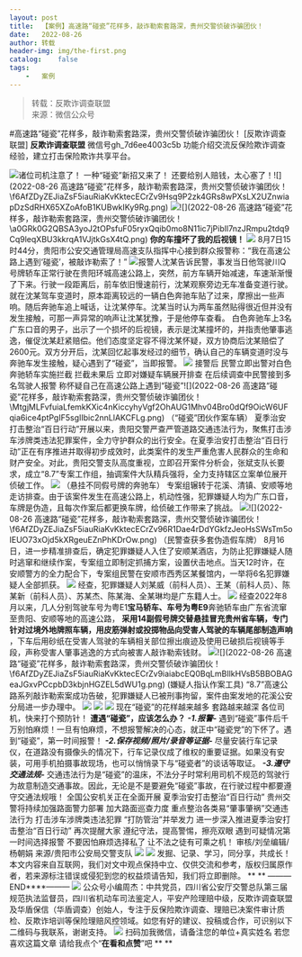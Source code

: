 ```yaml
---
layout:	post
title:	【案例】高速路“碰瓷”花样多，敲诈勒索套路深，贵州交警侦破诈骗团伙！
date:	2022-08-26
author:	转载
header-img:	img/the-first.png
catalog:	false
tags:
	-	案例
---
```


<blockquote><p>转载：反欺诈调查联盟<br>
来源：微信公众号</p></blockquote>

#高速路“碰瓷”花样多，敲诈勒索套路深，贵州交警侦破诈骗团伙！
[反欺诈调查联盟]
**反欺诈调查联盟**
微信号gh_7d6ee4003c5b
功能介绍交流反保险欺诈调查经验，建立打击保险欺诈共享平台。

![]({{site.baseurl}}/postimg/L6usUGPiatBTGfJaYpzfJkAZXurTeozQdSdONCkANvoAnFYT1Wvj4n9feibvaaLR4SPflDTXEuqj2cWZTPGg1Oiag.gif)​
诸位司机注意了！
一种“碰瓷”新招又来了！
还要给别人赔钱，太心塞了！![](2022-08-26
高速路“碰瓷”花样多，敲诈勒索套路深，贵州交警侦破诈骗团伙！\\f6AfZDyZEJiaZsF5iauRiaKvKktecECrZv9Hsq9P2zk4GRs8wPXsLX2UZnwiapDzSdRHX65XZoAfoB1KUBwkIKy9Rg.png)
![]({{site.baseurl}}/postimg/fgnkxfGnnkTkJIfWr9IueKsXFibaLaicJkRxJibPxKsxQFia5bylsyH1fdOBgDd11ibnth10uSKyNh4zdIMSmu09N7Q.gif)![](2022-08-26
高速路“碰瓷”花样多，敲诈勒索套路深，贵州交警侦破诈骗团伙！\\a0GRk0G2QBSA3yoJ2tOPsfuF05ryxQqib0mo8N11ic7jPibIl7nzJRmpu2tdq9Cq9leqXBU3kkrqA1VJjtkGsX4tQ.png)
**你的车撞坏了我的后视镜！**
![]({{site.baseurl}}/postimg/a0GRk0G2QBSA3yoJ2tOPsfuF05ryxQqib0mo8N11ic7jPibIl7nzJRmpu2tdq9Cq9leqXBU3kkrqA1VJjtkGsX4tQ.png)
8月7日15时44分，贵阳市公安交通管理局高速支队指挥中心接到群众报警称：“我在高速公路上遇到‘碰瓷’，被敲诈勒索了！”
![]({{site.baseurl}}/postimg/L6usUGPiatBTGfJaYpzfJkAZXurTeozQdA7FYtM8SGJx6fwY8P0BokMicNf0PmBpuGwWIptO6JG8QgVhndnot0LQ.jpeg)​
报警人沈某告诉民警，事发当日他驾驶川Q号牌轿车正常行驶在贵阳环城高速公路上，突然，前方车辆开始减速，车速渐渐慢了下来。行驶一段距离后，前车依旧慢速前行，沈某观察旁边无车准备变道行驶。
就在沈某驾车变道时，原本距离较远的一辆白色奔驰车贴了过来，摩擦出一些声响。随后奔驰车追上喊话，让沈某停车。沈某当时认为两车虽然贴得很近但并没有发生接触，可那一声异常的响声让沈某犹豫，于是他停车查看。
白色奔驰车上3名广东口音的男子，出示了一个损坏的后视镜，表示是沈某撞坏的，并指责他肇事逃逸，催促沈某赶紧赔偿。他们态度坚定容不得沈某怀疑，双方协商后沈某赔偿了2600元。双方分开后，沈某回忆起事发经过的细节，确认自己的车辆变道时没与奔驰车发生接触，疑心遇到了“碰瓷”，当即报警。
![]({{site.baseurl}}/postimg/f6AfZDyZEJiaZsF5iauRiaKvKktecECrZv9fc5HYicgNCRzxnyrulZuciaPtkIPbDuTia8kJBUSbiamibPXkaiaicXetpHmA.png)
接警后
民警立即出警对白色奔驰轿车实施拦截
拦截未果后
立即对嫌疑车辆展开排查
在后续调查中民警接到多名驾驶人报警
称怀疑自己在高速公路上遇到“碰瓷”![](2022-08-26
高速路“碰瓷”花样多，敲诈勒索套路深，贵州交警侦破诈骗团伙！\\MtgjMLFvfuiaLfemkKXic4nKiccyhyVgf2OhAUG1Mhv04Bro0dQf9OicW6UFqia6ice4ptPgIF5sgIIbic2nnLlAKCFLg.png)
（“碰瓷”团伙作案车辆）
夏季治安打击整治“百日行动”开展以来，贵阳交警严查严管道路交通违法行为，聚焦打击涉车涉牌类违法犯罪案件，全力守护群众的出行安全。在夏季治安打击整治“百日行动”正在有序推进并取得初步成效时，此类案件的发生严重危害人民群众的生命和财产安全。对此，贵阳交警支队高度重视，立即召开案件分析会，张斌支队长要求，成立“8.7”专案工作组，抽调案件大队精兵强将，全力支持辖区立案单位展开侦破工作。
![]({{site.baseurl}}/postimg/MtgjMLFvfuiaLfemkKXic4nKiccyhyVgf2OPjaGXXibFRgNWl66HNzicfKosAeFFWQq1bokDChjGubFhct5YqaibCUQg.png)
（悬挂不同假号牌的奔驰车）
专案组辗转于花溪、清镇、安顺等地走访排查。由于该案件发生在高速公路上，机动性强，犯罪嫌疑人均为广东口音，车牌是伪造，且每次作案后都更换车牌，给侦破工作带来了挑战。
![]({{site.baseurl}}/postimg/f6AfZDyZEJiaZsF5iauRiaKvKktecECrZv9mWTqmR3vK8DDgxsc9egM06LmYT8sUxbxpficU1gEfPJuwycS61Ja3vA.png)![](2022-08-26
高速路“碰瓷”花样多，敲诈勒索套路深，贵州交警侦破诈骗团伙！\\f6AfZDyZEJiaZsF5iauRiaKvKktecECrZv96R1Dae4rDdYGkfzJeoHsSWsTm5oIEUO73xOjd5kXRgeuEZnPhKDrOw.png)
（民警查获多套伪造假车牌）
8月16日，进一步精准排查后，确定犯罪嫌疑人入住了安顺某酒店，为防止犯罪嫌疑人随时逃窜和继续作案，专案组立即制定抓捕方案，设置伏击地点。当天12时许，在安顺警方的全力配合下，专案组民警在安顺市西秀区某餐馆内，一举将6名犯罪嫌疑人全部抓获。
![]({{site.baseurl}}/postimg/MtgjMLFvfuiaLfemkKXic4nKiccyhyVgf2OKJ7TkuZ95seVAfXDMiaEpibicHGU3jlQPaibJvuM2N2BxvHyv14pycxrNg.png)
经查，犯罪嫌疑人刘某威（前科人员）、王某（前科人员）、陈某新（前科人员）、苏某杰、陈某海、全某琳均是广东籍人士。
![]({{site.baseurl}}/postimg/MtgjMLFvfuiaLfemkKXic4nKiccyhyVgf2O1OPXmffrlW3AgVEpntvYQYhgdgg08rxdtQnXDCicWokDIGOnMIgprDQ.png)
经查2022年8月以来，几人分别驾驶车号为粤E1****宝马轿车、车号为粤E9****奔驰轿车由广东省流窜至贵阳、安顺等地的高速公路，
**采用14副假号牌交替悬挂冒充贵州省车辆，专门针对过境外地牌照车辆，用皮筋弹射或投掷物品向受害人驾驶的车辆尾部制造声响**
，下车后用砂纸在受害人驾驶的车辆相关部位擦出痕迹及使用已破损后视镜等手段，声称受害人肇事逃逸的方式向被害人敲诈勒索钱财。
![]({{site.baseurl}}/postimg/f6AfZDyZEJiaZsF5iauRiaKvKktecECrZv9SfglOibrhH9JaY06H14iaJlblYJJvsMGRVMRBu0ZicFaYQapzY7fkwZtg.png)![](2022-08-26
高速路“碰瓷”花样多，敲诈勒索套路深，贵州交警侦破诈骗团伙！\\f6AfZDyZEJiaZsF5iauRiaKvKktecECrZv9iaiabcEQ0BqLmBIlkHVsB5BBOBAGeaJGxvPCcpbD3kbjnHGZEL5dWU1g.png)
(嫌疑人指认作案工具)
“8.7”高速公路系列敲诈勒索案成功告破，犯罪嫌疑人已被刑事拘留，案件由案发地的花溪公安分局进一步办理中。
![]({{site.baseurl}}/postimg/MtgjMLFvfuiaLfemkKXic4nKiccyhyVgf2OB3CdpicQ0HLStNaWppePicE3iaBzPp7vMQwia8gGvGbCKdevUvxibEL9OHA.png)
![]({{site.baseurl}}/postimg/MtgjMLFvfuiaLfemkKXic4nKiccyhyVgf2OUoPBqxD4eHs46PBtoiaezicIZjicnbHCjghMeJFQHUwD9RaWEjZh1XyicA.png)
![]({{site.baseurl}}/postimg/a0GRk0G2QBSA3yoJ2tOPsfuF05ryxQqibJEbuzj02nQJ2j5dxNJHDpBCs3efNR9cL1U9ImeHO1JUHAgw473EPyA.png)
现在“碰瓷”的花样越来越多
套路越来越深
各位司机，快来打个预防针！
**遭遇“碰瓷”，应该怎么办？**
_**-1.报警-**_
遇到“碰瓷”事件后千万别怕麻烦！一旦有怕麻烦，不想报警解决的心态，就正中“碰瓷党”的下怀了。遇到“碰瓷”，第一时间报警！
**_-2.保存视频/照片/录音等证据-_**
尽量安装行车记录仪，在道路没有摄像头的情况下，行车记录仪成了维权的重要证据。如果没有安装，可用手机拍摄事故现场，也可以悄悄录下与“碰瓷者”的谈话等取证。
_**-3.遵守交通法规-**_
交通违法行为是“碰瓷”的温床，不法分子时常利用司机不规范的驾驶行为故意制造交通事故。因此，无论是不是要避免“碰瓷”事故，在行驶过程中都要遵守交通法规哦！
全国公安机关正在全面开展
夏季治安打击整治“百日行动”
贵州交警将持续加强路面警力部署
加大路面巡查力度
重点整治各类易“肇事肇祸”交通违法行为
打击涉车涉牌类违法犯罪
“打防管治”并举发力
进一步深入推进夏季治安打击整治“百日行动”
再次提醒大家
遵纪守法，提高警惕，擦亮双眼
遇到可疑情况第一时间选择报警
不要因怕麻烦选择私了
让不法之徒有可乘之机！
审核/刘垒编辑/杨朝娟
来源/贵阳市公安局交警支队
![]({{site.baseurl}}/postimg/f6AfZDyZEJjUt5kbUolAaNpS9UyNW5qOnuU1BalbQCBw1CV8nBuWoPDA173L3a32VOpHnm7Q9qgic8HbTOf7yhw.gif)
![]({{site.baseurl}}/postimg/CFF20LXzkOyYmal29zn37N5Bg2NQ4tyN4ylvMFyM3VmF4x90Uj4cDmoEphibia4RN55ibIXmqU1Od9w2Q5nhA08lA.png)
发掘、记录、学习，同分享，共成长！
本文内容来自互联网，我们对文中观点保持中立、仅供交流和参考，版权归属原作者，若来源标注错误或侵犯到您的权益烦请告知，我们将立即删除。
**
**
———END****———
![]({{site.baseurl}}/postimg/L6usUGPiatBSs5Yxdp5NU9dpdqWanE7Mq7XpTo0mwlia1gia9NNFGTRYKdpVvrK2KgpAPictg52F8U9sicXI1jQ1dzA.jpeg)
公众号小编周杰：中共党员，四川省公安厅交警总队第三届规范执法监督员，四川省机动车司法鉴定人，平安产险理赔中级，反欺诈调查联盟及华盾保信（华盾调查）创始人，专注于反保险欺诈调查、理赔已决案件审计质检、反欺诈培训等保险理赔风控领域。如您有好的建议、投稿或合作，可识别以下二维码与我联系，谢谢支持。
![]({{site.baseurl}}/postimg/L6usUGPiatBS3wrVRuWQYeic3juNbQs2kiaCeq6U3Y7sobzUaIjwichkaPNyMQzDdM5fXhxqgA74BJYGaLDib5TIqKA.jpeg)
扫码加我微信，请备注您的单位+真实姓名
若您喜欢这篇文章
请给我点个“**在看和点赞**”吧
**
**
